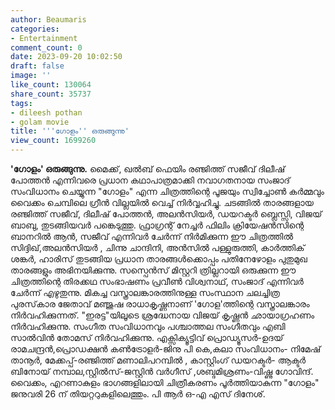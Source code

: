 ```yaml
---
author: Beaumaris
categories:
- Entertainment
comment_count: 0
date: 2023-09-20 10:02:50
draft: false
image: ''
like_count: 130064
share_count: 35737
tags:
- dileesh pothan
- golam movie
title: '''ഗോളം'' ഒരുങ്ങുന്നു'
view_count: 1699260
---
```


**'ഗോളം' ഒരുങ്ങുന്നു.** മൈക്ക്, ഖൽബ് ഫെയിം രഞ്ജിത്ത് സജീവ് ദിലീഷ് പോത്തൻ എന്നിവരെ പ്രധാന കഥാപാത്രമാക്കി നവാഗതനായ സംജാദ് സംവിധാനം ചെയ്യുന്ന "ഗോളം" എന്ന ചിത്രത്തിന്റെ പൂജയും സ്വിച്ചോൺ കർമ്മവും വൈക്കം ചെമ്പിലെ ഗ്രീൻ വില്ലയിൽ വെച്ച് നിർവ്വഹിച്ചു. ചടങ്ങിൽ താരങ്ങളായ രഞ്ജിത്ത് സജീവ്, ദിലീഷ് പോത്തൻ, അലൻസിയർ, ഡയറക്ടർ ബ്ലെസ്സി, വിജയ് ബാബു, തുടങ്ങിയവർ പങ്കെടുത്തു. ഫ്രാഗ്രന്റ്‌ നേച്ചർ ഫിലിം ക്രിയേഷൻസിന്റെ ബാനറിൽ ആൻ, സജീവ് എന്നിവർ ചേർന്ന് നിർമിക്കുന്ന ഈ ചിത്രത്തിൽ സിദ്ദിഖ്,അലൻസിയർ , ചിന്നു ചാന്ദിനി, അൻസിൽ പള്ളുരുത്തി, കാർത്തിക് ശങ്കർ, ഹാരിസ് തുടങ്ങിയ പ്രധാന താരങ്ങൾക്കൊപ്പം പതിനേഴോളം പുതുമുഖ താരങ്ങളും അഭിനയിക്കുന്നു. സസ്പെൻസ് മിസ്റ്ററി ത്രില്ലറായി ഒരുക്കുന്ന ഈ ചിത്രത്തിന്റെ തിരക്കഥ സംഭാഷണം പ്രവീൺ വിശ്വനാഥ്, സംജാദ് എന്നിവർ ചേർന്ന് എഴുതുന്നു. മികച്ച വസ്ത്രാലങ്കാരത്തിനുള്ള സംസ്ഥാന ചലച്ചിത്ര പുരസ്‌കാര ജേതാവ് മഞ്ജുഷ രാധാകൃഷ്ണനാണ് 'ഗോള'ത്തിന്റെ വസ്ത്രാലങ്കാരം നിർവഹിക്കുന്നത്. "ഇരട്ട"യിലൂടെ ശ്രദ്ധേനായ വിജയ് കൃഷ്ണൻ ഛായാഗ്രഹണം നിർവഹിക്കുന്നു. സംഗീത സംവിധാനവും പശ്ചാത്തല സംഗീതവും എബി സാൽവിൻ തോമസ് നിർവഹിക്കുന്നു. എക്സിക്യൂട്ടിവ് പ്രൊഡ്യൂസർ-ഉദയ് രാമചന്ദ്രൻ,പ്രൊഡക്ഷൻ കൺട്രോളർ-ജിനു പി കെ,കലാ സംവിധാനം- നിമേഷ് താനൂർ, മേക്കപ്പ്-രഞ്ജിത്ത് മണാലിപറമ്പിൽ , കാസ്റ്റിംഗ് ഡയറക്ടർ- ആക്ടർ ബിനോയ് നമ്പാല,സ്റ്റിൽസ്-ജസ്റ്റിൻ വർഗീസ് ,ശബ്ദമിശ്രണം-വിഷ്ണു ഗോവിന്ദ്. വൈക്കം, എറണാകുളം ഭാഗങ്ങളിലായി ചിത്രീകരണം പൂർത്തിയാകുന്ന "ഗോളം" ജനുവരി 26 ന് തിയറ്ററുകളിലെത്തും. പി ആർ ഒ-എ എസ് ദിനേശ്.